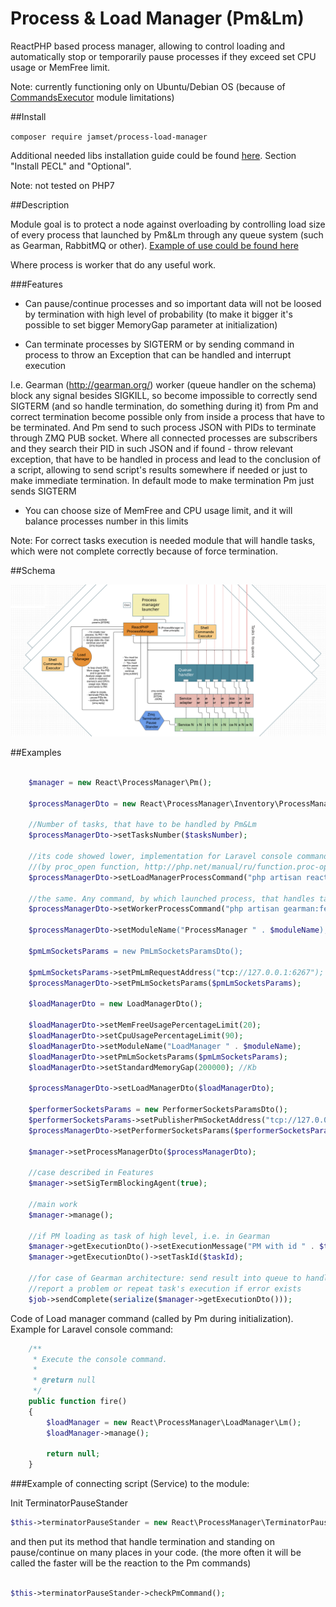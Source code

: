 # Process & Load Manager (Pm&Lm)
ReactPHP based process manager, allowing to control loading and automatically stop or temporarily pause processes if they exceed 
set CPU usage or MemFree limit. 

Note: currently functioning only on Ubuntu/Debian OS (because of 
[CommandsExecutor](https://github.com/jamset/commands-executor) module limitations)

##Install

`composer require jamset/process-load-manager`

Additional needed libs installation guide could be found [here](https://github.com/jamset/gearman-conveyor/blob/master/docs/environment.md). Section "Install PECL" and "Optional".

Note: not tested on PHP7

##Description

Module goal is to protect a node against overloading by controlling load size of every process
that launched by Pm&Lm through any queue system (such as Gearman, RabbitMQ or other).
[Example of use could be found here](https://github.com/jamset/gearman-conveyor)

Where process is worker that do any useful work. 

###Features

- Can pause/continue processes and so important data will not be loosed by termination with high level of probability
(to make it bigger it's possible to set bigger MemoryGap parameter at initialization)

- Can terminate processes by SIGTERM or by sending command in process to throw an Exception that can be handled and interrupt execution

I.e. Gearman (http://gearman.org/) worker (queue handler on the schema) block any signal besides SIGKILL, so become impossible to correctly 
send SIGTERM (and so handle termination, do something during it) from Pm and correct termination become possible only 
from inside a process that have to be terminated. And Pm send to such process JSON with PIDs to terminate through ZMQ PUB 
socket. Where all connected processes are subscribers and they search their PID in such JSON and if found - throw 
relevant exception, that have to be handled in process and lead to the conclusion of a script, allowing to send script's 
results somewhere if needed or just to make immediate termination. In default mode to make termination Pm just sends SIGTERM

- You can choose size of MemFree and CPU usage limit, and it will balance processes number in this limits

Note: For correct tasks execution is needed module that will handle tasks, which were not complete correctly because of 
force termination.

##Schema

![Process & Load manager schema](https://github.com/jamset/process-load-manager/raw/master/images/pm-lm-schema.jpg)

##Examples

```php

    $manager = new React\ProcessManager\Pm();      
       
    $processManagerDto = new React\ProcessManager\Inventory\ProcessManagerDto();
    
    //Number of tasks, that have to be handled by Pm&Lm
    $processManagerDto->setTasksNumber($tasksNumber);
    
    //its code showed lower, implementation for Laravel console command, but it could any command, launched by shell 
    //(by proc_open function, http://php.net/manual/ru/function.proc-open.php)
    $processManagerDto->setLoadManagerProcessCommand("php artisan react:load-manager");
    
    //the same. Any command, by which launched process, that handles tasks from queue and execute specific work
    $processManagerDto->setWorkerProcessCommand("php artisan gearman:fetch:stat:worker);
    
    $processManagerDto->setModuleName("ProcessManager " . $moduleName);
    
    $pmLmSocketsParams = new PmLmSocketsParamsDto();
    
    $pmLmSocketsParams->setPmLmRequestAddress("tcp://127.0.0.1:6267");
    $processManagerDto->setPmLmSocketsParams($pmLmSocketsParams);
    
    $loadManagerDto = new LoadManagerDto();
    
    $loadManagerDto->setMemFreeUsagePercentageLimit(20);
    $loadManagerDto->setCpuUsagePercentageLimit(90);
    $loadManagerDto->setModuleName("LoadManager " . $moduleName);
    $loadManagerDto->setPmLmSocketsParams($pmLmSocketsParams);
    $loadManagerDto->setStandardMemoryGap(200000); //Kb
    
    $processManagerDto->setLoadManagerDto($loadManagerDto);
    
    $performerSocketsParams = new PerformerSocketsParamsDto();
    $performerSocketsParams->setPublisherPmSocketAddress("tcp://127.0.0.1:6268");
    $processManagerDto->setPerformerSocketsParams($performerSocketsParams);              
        
    $manager->setProcessManagerDto($processManagerDto);    
        
    //case described in Features        
    $manager->setSigTermBlockingAgent(true); 
    
    //main work
    $manager->manage();
    
    //if PM loading as task of high level, i.e. in Gearman
    $manager->getExecutionDto()->setExecutionMessage("PM with id " . $taskId . " going to finish.");
    $manager->getExecutionDto()->setTaskId($taskId);
    
    //for case of Gearman architecture: send result into queue to handle it with TasksInspector: 
    //report a problem or repeat task's execution if error exists 
    $job->sendComplete(serialize($manager->getExecutionDto()));
```

Code of Load manager command (called by Pm during initialization). Example for Laravel console command:

```php
    /**
     * Execute the console command.
     *
     * @return null
     */
    public function fire()
    {
        $loadManager = new React\ProcessManager\LoadManager\Lm();
        $loadManager->manage();

        return null;
    }

```

###Example of connecting script (Service) to the module:

Init TerminatorPauseStander

```php
$this->terminatorPauseStander = new React\ProcessManager\TerminatorPauseStander();
```

and then put its method that handle termination and standing on pause/continue on many places in your code.
(the more often it will be called the faster will be the reaction to the Pm commands)

```php

$this->terminatorPauseStander->checkPmCommand();

```
